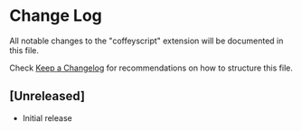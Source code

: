 # Change Log

All notable changes to the "coffeyscript" extension will be documented in this file.

Check [Keep a Changelog](http://keepachangelog.com/) for recommendations on how to structure this file.

## [Unreleased]

- Initial release
